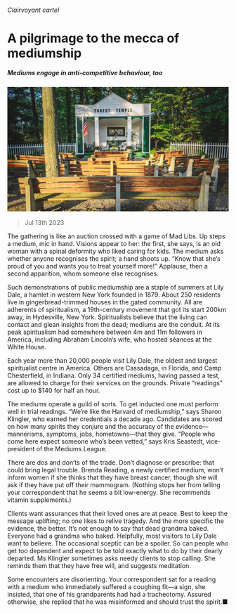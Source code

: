 ###### Clairvoyant cartel

# A pilgrimage to the mecca of mediumship 

##### Mediums engage in anti-competitive behaviour, too 

![image](images/20230715_USP002.jpg) 

> Jul 13th 2023 

The gathering is like an auction crossed with a game of Mad Libs. Up steps a medium, mic in hand. Visions appear to her: the first, she says, is an old woman with a spinal deformity who liked caring for kids. The medium asks whether anyone recognises the spirit; a hand shoots up. “Know that she’s proud of you and wants you to treat yourself more!” Applause, then a second apparition, whom someone else recognises. 

Such demonstrations of public mediumship are a staple of summers at Lily Dale, a hamlet in western New York founded in 1879. About 250 residents live in gingerbread-trimmed houses in the gated community. All are adherents of spiritualism, a 19th-century movement that got its start 200km away, in Hydesville, New York. Spiritualists believe that the living can contact and glean insights from the dead; mediums are the conduit. At its peak spiritualism had somewhere between 4m and 11m followers in America, including Abraham Lincoln’s wife, who hosted séances at the White House.

Each year more than 20,000 people visit Lily Dale, the oldest and largest spiritualist centre in America. Others are Cassadaga, in Florida, and Camp Chesterfield, in Indiana. Only 34 certified mediums, having passed a test, are allowed to charge for their services on the grounds. Private “readings” cost up to $140 for half an hour. 

The mediums operate a guild of sorts. To get inducted one must perform well in trial readings. “We’re like the Harvard of mediumship,” says Sharon Klingler, who earned her credentials a decade ago. Candidates are scored on how many spirits they conjure and the accuracy of the evidence—mannerisms, symptoms, jobs, hometowns—that they give. “People who come here expect someone who’s been vetted,” says Kris Seastedt, vice-president of the Mediums League.

There are dos and don’ts of the trade. Don’t diagnose or prescribe: that could bring legal trouble. Brenda Reading, a newly certified medium, won’t inform women if she thinks that they have breast cancer, though she will ask if they have put off their mammogram. (Nothing stops her from telling your correspondent that he seems a bit low-energy. She recommends vitamin supplements.) 

Clients want assurances that their loved ones are at peace. Best to keep the message uplifting; no one likes to relive tragedy. And the more specific the evidence, the better. It’s not enough to say that dead grandma baked. Everyone had a grandma who baked. Helpfully, most visitors to Lily Dale want to believe. The occasional sceptic can be a spoiler. So can people who get too dependent and expect to be told exactly what to do by their dearly departed. Ms Klingler sometimes asks needy clients to stop calling. She reminds them that they have free will, and suggests meditation. 

Some encounters are disorienting. Your correspondent sat for a reading with a medium who immediately suffered a coughing fit—a sign, she insisted, that one of his grandparents had had a tracheotomy. Assured otherwise, she replied that he was misinformed and should trust the spirit.■


